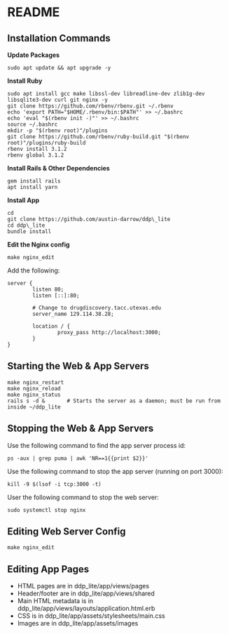 # README

Installation Commands
--------------

__Update Packages__
```
sudo apt update && apt upgrade -y
```

__Install Ruby__
```
sudo apt install gcc make libssl-dev libreadline-dev zlib1g-dev libsqlite3-dev curl git nginx -y
git clone https://github.com/rbenv/rbenv.git ~/.rbenv
echo 'export PATH="$HOME/.rbenv/bin:$PATH"' >> ~/.bashrc
echo 'eval "$(rbenv init -)"' >> ~/.bashrc
source ~/.bashrc
mkdir -p "$(rbenv root)"/plugins
git clone https://github.com/rbenv/ruby-build.git "$(rbenv root)"/plugins/ruby-build
rbenv install 3.1.2
rbenv global 3.1.2
```

__Install Rails & Other Dependencies__
```
gem install rails
apt install yarn
```

__Install App__
```
cd
git clone https://github.com/austin-darrow/ddp\_lite
cd ddp\_lite
bundle install
```

__Edit the Nginx config__
```
make nginx_edit
```
Add the following:
```
server {
        listen 80;
        listen [::]:80;

        # Change to drugdiscovery.tacc.utexas.edu
        server_name 129.114.38.28;

        location / {
                proxy_pass http://localhost:3000;
        }
}
```

Starting the Web & App Servers
------------------
```
make nginx_restart
make nginx_reload
make nginx_status
rails s -d &       # Starts the server as a daemon; must be run from inside ~/ddp_lite 
```

Stopping the Web & App Servers
-------------------
Use the following command to find the app server process id:
```
ps -aux | grep puma | awk 'NR==1{{print $2}}'
```

Use the following command to stop the app server (running on port 3000):
```
kill -9 $(lsof -i tcp:3000 -t)
```

User the following command to stop the web server:
```
sudo systemctl stop nginx
```


Editing Web Server Config
-------------
```
make nginx_edit
```

Editing App Pages
--------
- HTML pages are in ddp\_lite/app/views/pages
- Header/footer are in ddp\_lite/app/views/shared
- Main HTML metadata is in ddp\_lite/app/views/layouts/application.html.erb
- CSS is in ddp\_lite/app/assets/stylesheets/main.css
- Images are in ddp\_lite/app/assets/images
